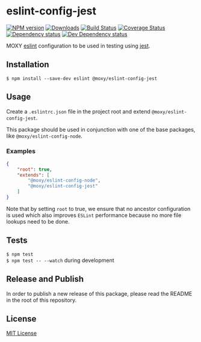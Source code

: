 # eslint-config-jest

[![NPM version][npm-image]][npm-url] [![Downloads][downloads-image]][npm-url] [![Build Status][travis-image]][travis-url] [![Coverage Status][codecov-image]][codecov-url] [![Dependency status][david-dm-image]][david-dm-url] [![Dev Dependency status][david-dm-dev-image]][david-dm-dev-url]

[npm-url]:https://npmjs.org/package/@moxy/eslint-config-jest
[npm-image]:https://img.shields.io/npm/v/@moxy/eslint-config-jest.svg
[downloads-image]:https://img.shields.io/npm/dm/@moxy/eslint-config-jest.svg
[travis-url]:https://travis-ci.org/moxystudio/eslint-config-jest
[travis-image]:https://img.shields.io/travis/moxystudio/eslint-config-jest/master.svg
[codecov-url]:https://codecov.io/gh/moxystudio/eslint-config-jest
[codecov-image]:https://img.shields.io/codecov/c/github/moxystudio/eslint-config-jest/master.svg
[david-dm-url]:https://david-dm.org/moxystudio/eslint-config-jest
[david-dm-image]:https://img.shields.io/david/moxystudio/eslint-config-jest.svg
[david-dm-dev-url]:https://david-dm.org/moxystudio/eslint-config-jest?type=dev
[david-dm-dev-image]:https://img.shields.io/david/dev/moxystudio/eslint-config-jest.svg

MOXY [eslint](http://eslint.org/) configuration to be used in testing using [jest](https://jestjs.io).


## Installation

`$ npm install --save-dev eslint @moxy/eslint-config-jest`

## Usage

Create a `.eslintrc.json` file in the project root and extend `@moxy/eslint-config-jest`.

This package should be used in conjunction with one of the base packages, like `@moxy/eslint-config-node`.


### Examples

```json
{
    "root": true,
    "extends": [
        "@moxy/eslint-config-node",
        "@moxy/eslint-config-jest"
    ]
}
```

Note that by setting `root` to true, we ensure that no ancestor configuration is used which also improves `ESLint` performance because no more file lookups need to be done.


## Tests

`$ npm test`   
`$ npm test -- --watch` during development

## Release and Publish

In order to publish a new release of this package, please read the README in the root of this repository.


## License

[MIT License](http://opensource.org/licenses/MIT)
